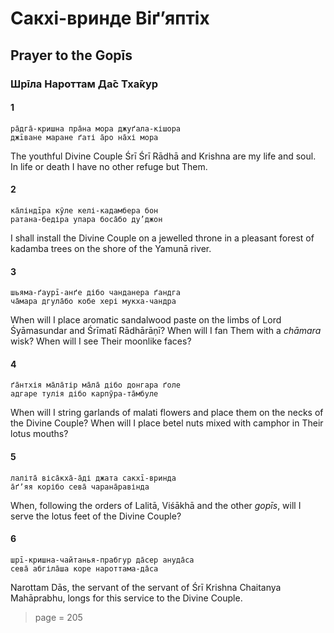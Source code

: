 # Сакхі-вринде Віґʼяптіх

## Prayer to the Gopīs

### Шрīла Нароттам Да̄с Тха̄кур

#### 1

    ра̄дга̄-кришна пра̄на мора джуґала-кішора
    джīване маране ґаті а̄ро на̄хі мора

The youthful Divine Couple Śrī Śrī Rādhā and Krishna are my life and soul. In life or death I have no other refuge but Them.

#### 2

    ка̄ліндīра кӯле келі-кадамбера бон
    ратана-бедіра упара боса̄бо ду’джон

I shall install the Divine Couple on a jewelled throne in a pleasant forest of kadamba trees on the shore of the Yamunā river.

#### 3

    шьяма-ґаурī-анґе дібо чанданера ґандга
    ча̄мара дгула̄бо кобе хері мукха-чандра

When will I place aromatic sandalwood paste on the limbs of Lord Śyāmasundar and Śrīmatī Rādhārāṇī? When will I fan Them with a *chāmara* wisk? When will I see Their moonlike faces?

#### 4

    ґа̄нтхія ма̄ла̄тір ма̄ла̄ дібо донгара ґоле
    адгаре тулія дібо карпӯра-та̄мбуле

When will I string garlands of malati flowers and place them on the necks of the Divine Couple? When will I place betel nuts mixed with camphor in Their lotus mouths?

#### 5

    лаліта̄ віса̄кха̄-а̄ді джата сакхī-вринда
    а̄ґʼяя корібо сева̄ чарана̄равінда

When, following the orders of Lalitā, Viśākhā and the other *gopīs*, will I serve the lotus feet of the Divine Couple?

#### 6

    шрī-кришна-чайтанья-прабгур да̄сер ануда̄са
    сева̄ абгіла̄ша коре нароттама-да̄са

Narottam Dās, the servant of the servant of Śrī Krishna Chaitanya Mahāprabhu, longs for this service to the Divine Couple.


> page = 205